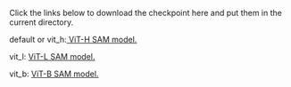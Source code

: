 Click the links below to download the checkpoint here and put them in the current directory.

default or vit_h:[  ViT-H SAM model.](https://dl.fbaipublicfiles.com/segment_anything/sam_vit_h_4b8939.pth)

vit_l: [ ViT-L SAM model.](https://dl.fbaipublicfiles.com/segment_anything/sam_vit_l_0b3195.pth)

vit_b: [ViT-B SAM model.](https://dl.fbaipublicfiles.com/segment_anything/sam_vit_b_01ec64.pth)
